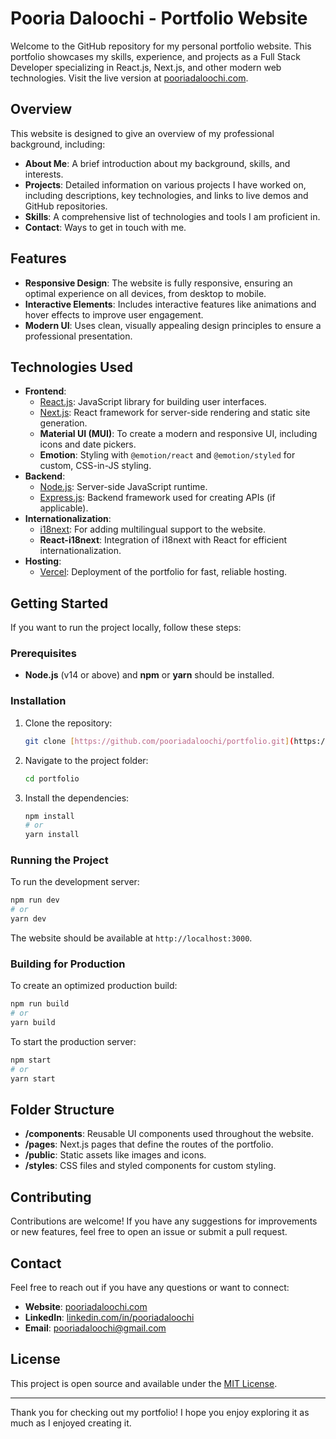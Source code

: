 # Pooria Daloochi - Portfolio Website

Welcome to the GitHub repository for my personal portfolio website. This portfolio showcases my skills, experience, and projects as a Full Stack Developer specializing in React.js, Next.js, and other modern web technologies. Visit the live version at [pooriadaloochi.com](http://pooriadaloochi.com).

## Overview

This website is designed to give an overview of my professional background, including:

- **About Me**: A brief introduction about my background, skills, and interests.
- **Projects**: Detailed information on various projects I have worked on, including descriptions, key technologies, and links to live demos and GitHub repositories.
- **Skills**: A comprehensive list of technologies and tools I am proficient in.
- **Contact**: Ways to get in touch with me.

## Features

- **Responsive Design**: The website is fully responsive, ensuring an optimal experience on all devices, from desktop to mobile.
- **Interactive Elements**: Includes interactive features like animations and hover effects to improve user engagement.
- **Modern UI**: Uses clean, visually appealing design principles to ensure a professional presentation.

## Technologies Used

- **Frontend**:
  - [React.js](https://reactjs.org/): JavaScript library for building user interfaces.
  - [Next.js](https://nextjs.org/): React framework for server-side rendering and static site generation.
  - **Material UI (MUI)**: To create a modern and responsive UI, including icons and date pickers.
  - **Emotion**: Styling with `@emotion/react` and `@emotion/styled` for custom, CSS-in-JS styling.
- **Backend**:
  - [Node.js](https://nodejs.org/): Server-side JavaScript runtime.
  - [Express.js](https://expressjs.com/): Backend framework used for creating APIs (if applicable).
- **Internationalization**:
  - [i18next](https://www.i18next.com/): For adding multilingual support to the website.
  - **React-i18next**: Integration of i18next with React for efficient internationalization.
- **Hosting**:
  - [Vercel](https://vercel.com/): Deployment of the portfolio for fast, reliable hosting.

## Getting Started

If you want to run the project locally, follow these steps:

### Prerequisites

- **Node.js** (v14 or above) and **npm** or **yarn** should be installed.

### Installation

1. Clone the repository:
   ```bash
   git clone [https://github.com/pooriadaloochi/portfolio.git](https://github.com/pooriadaloochi/pooria-portfolio.git)
   ```
2. Navigate to the project folder:
   ```bash
   cd portfolio
   ```
3. Install the dependencies:
   ```bash
   npm install
   # or
   yarn install
   ```

### Running the Project

To run the development server:

```bash
npm run dev
# or
yarn dev
```

The website should be available at `http://localhost:3000`.

### Building for Production

To create an optimized production build:

```bash
npm run build
# or
yarn build
```

To start the production server:

```bash
npm start
# or
yarn start
```

## Folder Structure

- **/components**: Reusable UI components used throughout the website.
- **/pages**: Next.js pages that define the routes of the portfolio.
- **/public**: Static assets like images and icons.
- **/styles**: CSS files and styled components for custom styling.

## Contributing

Contributions are welcome! If you have any suggestions for improvements or new features, feel free to open an issue or submit a pull request.

## Contact

Feel free to reach out if you have any questions or want to connect:

- **Website**: [pooriadaloochi.com](http://pooriadaloochi.com)
- **LinkedIn**: [linkedin.com/in/pooriadaloochi](https://linkedin.com/in/pooriadaloochi)
- **Email**: pooriadaloochi@gmail.com

## License

This project is open source and available under the [MIT License](./LICENSE).

---

Thank you for checking out my portfolio! I hope you enjoy exploring it as much as I enjoyed creating it.
